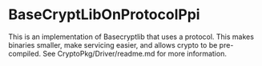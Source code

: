 # BaseCryptLibOnProtocolPpi

This is an implementation of Basecryptlib that uses a protocol.
This makes binaries smaller, make servicing easier, and allows crypto to be pre-compiled.
See CryptoPkg/Driver/readme.md for more information.